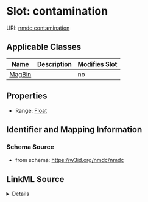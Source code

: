 # Slot: contamination

URI: [nmdc:contamination](https://w3id.org/nmdc/contamination)



<!-- no inheritance hierarchy -->




## Applicable Classes

| Name | Description | Modifies Slot |
| --- | --- | --- |
[MagBin](MagBin.md) |  |  no  |







## Properties

* Range: [Float](Float.md)





## Identifier and Mapping Information







### Schema Source


* from schema: https://w3id.org/nmdc/nmdc




## LinkML Source

<details>
```yaml
name: contamination
from_schema: https://w3id.org/nmdc/nmdc
rank: 1000
alias: contamination
domain_of:
- MagBin
range: float

```
</details>